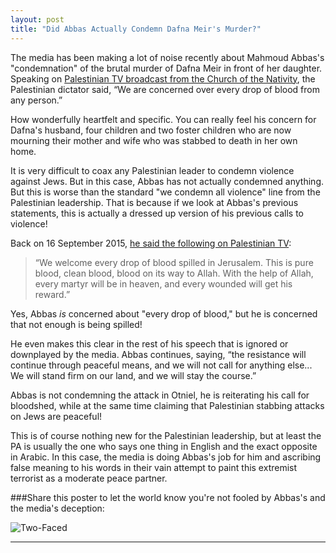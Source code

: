 ```yaml
---
layout: post
title: "Did Abbas Actually Condemn Dafna Meir's Murder?"
---
```


The media has been making a lot of noise recently about Mahmoud Abbas's "condemnation" of the brutal murder of Dafna Meir in front of her daughter. Speaking on [Palestinian TV broadcast from the Church of the Nativity](http://www.i24news.tv/en/news/israel/diplomacy-defense/99674-160119-escalation-feared-after-israeli-settlements-stabbings), the Palestinian dictator said, “We are concerned over every drop of blood from any person.”

How wonderfully heartfelt and specific. You can really feel his concern for Dafna's husband, four children and two foster children who are now mourning their mother and wife who was stabbed to death in her own home.

It is very difficult to coax any Palestinian leader to condemn violence against Jews. But in this case, Abbas has not actually condemned anything. But this is worse than the standard "we condemn all violence" line from the Palestinian leadership. That is because if we look at Abbas's previous statements, this is actually a dressed up version of his previous calls to violence!

Back on 16 September 2015, [he said the following on Palestinian TV](http://www.wsj.com/articles/abbas-we-welcome-every-drop-of-blood-spilled-in-jerusalem-1445209820):

>“We welcome every drop of blood spilled in Jerusalem. This is pure blood, clean blood, blood on its way to Allah. With the help of Allah, every martyr will be in heaven, and every wounded will get his reward.”

Yes, Abbas *is* concerned about "every drop of blood," but he is concerned that not enough is being spilled!

He even makes this clear in the rest of his speech that is ignored or downplayed by the media. Abbas continues, saying, “the resistance will continue through peaceful means, and we will not call for anything else... We will stand firm on our land, and we will stay the course.”

Abbas is not condemning the attack in Otniel, he is reiterating his call for bloodshed, while at the same time claiming that Palestinian stabbing attacks on Jews are peaceful!

This is of course nothing new for the Palestinian leadership, but at least the PA is usually the one who says one thing in English and the exact opposite in Arabic. In this case, the media is doing Abbas's job for him and ascribing false meaning to his words in their vain attempt to paint this extremist terrorist as a moderate peace partner.

###Share this poster to let the world know you're not fooled by Abbas's and the media's deception:

![Two-Faced](http://i.imgur.com/o3E7Gcy.jpg)

___
